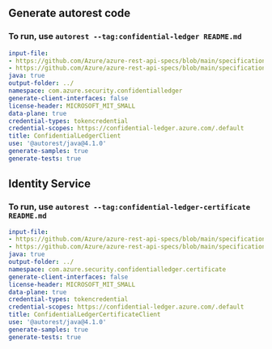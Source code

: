 ## Generate autorest code
### To run, use `autorest --tag:confidential-ledger README.md`

``` yaml $(tag) == 'confidential-ledger'
input-file: 
- https://github.com/Azure/azure-rest-api-specs/blob/main/specification/confidentialledger/data-plane/Microsoft.ConfidentialLedger/stable/2022-05-13/common.json
- https://github.com/Azure/azure-rest-api-specs/blob/main/specification/confidentialledger/data-plane/Microsoft.ConfidentialLedger/stable/2022-05-13/confidentialledger.json
java: true
output-folder: ../
namespace: com.azure.security.confidentialledger
generate-client-interfaces: false
license-header: MICROSOFT_MIT_SMALL
data-plane: true
credential-types: tokencredential
credential-scopes: https://confidential-ledger.azure.com/.default
title: ConfidentialLedgerClient
use: '@autorest/java@4.1.0'
generate-samples: true
generate-tests: true
```


## Identity Service
### To run, use `autorest --tag:confidential-ledger-certificate README.md`
``` yaml $(tag) == 'confidential-ledger-certificate'
input-file: 
- https://github.com/Azure/azure-rest-api-specs/blob/main/specification/confidentialledger/data-plane/Microsoft.ConfidentialLedger/stable/2022-05-13/common.json
- https://github.com/Azure/azure-rest-api-specs/blob/main/specification/confidentialledger/data-plane/Microsoft.ConfidentialLedger/stable/2022-05-13/identityservice.json
java: true
output-folder: ../
namespace: com.azure.security.confidentialledger.certificate
generate-client-interfaces: false
license-header: MICROSOFT_MIT_SMALL
data-plane: true
credential-types: tokencredential
credential-scopes: https://confidential-ledger.azure.com/.default
title: ConfidentialLedgerCertificateClient
use: '@autorest/java@4.1.0'
generate-samples: true
generate-tests: true
```